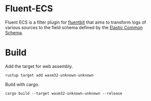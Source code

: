 # Fluent-ECS

Fluent ECS is a filter plugin for [fluentbit](https://fluentbit.io/) that aims to transform logs of various sources to the field schema defined by the [Elastic Common Schema](https://www.elastic.co/guide/en/ecs/current/ecs-using-ecs.html).

# Build

Add the target for web assembly.

    rustup target add wasm32-unknown-unknown

Build with cargo.

    cargo build --target wasm32-unknown-unknown --release